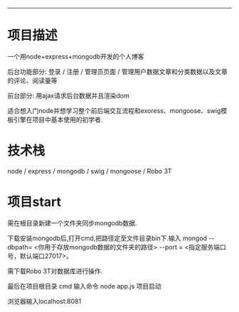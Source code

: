 * * *
# 项目描述
   一个用node+express+mongodb开发的个人博客
   
   后台功能部分: 登录 / 注册 / 管理员页面 / 管理用户数据文章和分类数据以及文章的评论、阅读量等
   
   前台部分: 用ajax请求后台数据并且渲染dom
   
   适合想入门node并想学习整个前后端交互流程和exoress、mongoose、swig模板引擎在项目中基本使用的初学者.
   
   
# 技术栈
   node / express / mongodb / swig / mongoose / Robo 3T

# 项目start
   需在根目录新建一个文件夹同步mongodb数据.
   
   下载安装mongodb后,打开cmd,把路径定至文件目录bin下.输入 mongod --dbpath= <你用于存放mongodb数据的文件夹的路径> --port = <指定服务端口号，默认端口27017>。
   
   需下载Robo 3T对数据库进行操作.
   
   最后在项目根目录 cmd 输入命令 node app.js 项目启动
   
   浏览器输入localhost:8081
